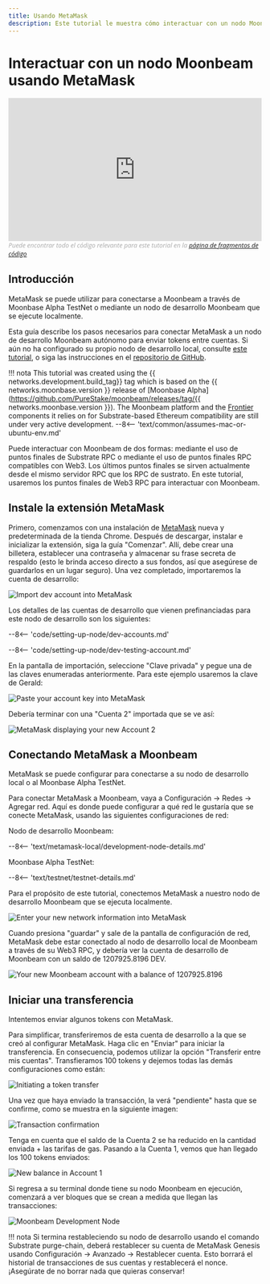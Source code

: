 ```yaml
---
title: Usando MetaMask
description: Este tutorial le muestra cómo interactuar con un nodo Moonbeam local mediante una instalación predeterminada del complemento del navegador MetaMask.
---
```


# Interactuar con un nodo Moonbeam usando MetaMask

<style>.embed-container { position: relative; padding-bottom: 56.25%; height: 0; overflow: hidden; max-width: 100%; } .embed-container iframe, .embed-container object, .embed-container embed { position: absolute; top: 0; left: 0; width: 100%; height: 100%; }</style><div class='embed-container'><iframe src='https://www.youtube.com/embed//hrpBd2-a7as' frameborder='0' allowfullscreen></iframe></div>
<style>.caption { font-family: Open Sans, sans-serif; font-size: 0.9em; color: rgba(170, 170, 170, 1); font-style: italic; letter-spacing: 0px; position: relative;}</style><div class='caption'>Puede encontrar todo el código relevante para este tutorial en la <a href="{{ config.site_url }}resources/code-snippets/">página de fragmentos de código</a></div>

## Introducción

MetaMask se puede utilizar para conectarse a Moonbeam a través de Moonbase Alpha TestNet o mediante un nodo de desarrollo Moonbeam que se ejecute localmente.

Esta guía describe los pasos necesarios para conectar MetaMask a un nodo de desarrollo Moonbeam autónomo para enviar tokens entre cuentas. Si aún no ha configurado su propio nodo de desarrollo local, consulte [este tutorial](/getting-started/local-node/setting-up-a-node/), o siga las instrucciones en el [repositorio de GitHub](https://github.com/PureStake/moonbeam/).

!!! nota
    This tutorial was created using the {{ networks.development.build_tag}} tag which is based on the {{ networks.moonbase.version }} release of [Moonbase Alpha](https://github.com/PureStake/moonbeam/releases/tag/{{ networks.moonbase.version }}). The Moonbeam platform and the [Frontier](https://github.com/paritytech/frontier) components it relies on for Substrate-based Ethereum compatibility are still under very active development. 
    --8<-- 'text/common/assumes-mac-or-ubuntu-env.md'

Puede interactuar con Moonbeam de dos formas: mediante el uso de puntos finales de Substrate RPC o mediante el uso de puntos finales RPC compatibles con Web3. Los últimos puntos finales se sirven actualmente desde el mismo servidor RPC que los RPC de sustrato. En este tutorial, usaremos los puntos finales de Web3 RPC para interactuar con Moonbeam.

## Instale la extensión MetaMask

Primero, comenzamos con una instalación de [MetaMask](https://metamask.io/) nueva y predeterminada de la tienda Chrome. Después de descargar, instalar e inicializar la extensión, siga la guía "Comenzar". Allí, debe crear una billetera, establecer una contraseña y almacenar su frase secreta de respaldo (esto le brinda acceso directo a sus fondos, así que asegúrese de guardarlos en un lugar seguro). Una vez completado, importaremos la cuenta de desarrollo:

![Import dev account into MetaMask](/images/metamask/using-metamask-1.png)

Los detalles de las cuentas de desarrollo que vienen prefinanciadas para este nodo de desarrollo son los siguientes:

--8<-- 'code/setting-up-node/dev-accounts.md'

--8<-- 'code/setting-up-node/dev-testing-account.md'

En la pantalla de importación, seleccione "Clave privada" y pegue una de las claves enumeradas anteriormente. Para este ejemplo usaremos la clave de Gerald:

![Paste your account key into MetaMask](/images/metamask/using-metamask-2.png)

Debería terminar con una "Cuenta 2" importada que se ve así:

![MetaMask displaying your new Account 2](/images/metamask/using-metamask-3.png)

## Conectando MetaMask a Moonbeam

MetaMask se puede configurar para conectarse a su nodo de desarrollo local o al Moonbase Alpha TestNet. 

Para conectar MetaMask a Moonbeam, vaya a Configuración -> Redes -> Agregar red. Aquí es donde puede configurar a qué red le gustaría que se conecte MetaMask, usando las siguientes configuraciones de red:

Nodo de desarrollo Moonbeam:

--8<-- 'text/metamask-local/development-node-details.md'

Moonbase Alpha TestNet:

--8<-- 'text/testnet/testnet-details.md'

Para el propósito de este tutorial, conectemos MetaMask a nuestro nodo de desarrollo Moonbeam que se ejecuta localmente.

![Enter your new network information into MetaMask](/images/metamask/using-metamask-4.png)

Cuando presiona "guardar" y sale de la pantalla de configuración de red, MetaMask debe estar conectado al nodo de desarrollo local de Moonbeam a través de su Web3 RPC, y debería ver la cuenta de desarrollo de Moonbeam con un saldo de 1207925.8196 DEV.

![Your new Moonbeam account with a balance of 1207925.8196](/images/metamask/using-metamask-5.png)

## Iniciar una transferencia

Intentemos enviar algunos tokens con MetaMask.

Para simplificar, transferiremos de esta cuenta de desarrollo a la que se creó al configurar MetaMask. Haga clic en "Enviar" para iniciar la transferencia. En consecuencia, podemos utilizar la opción "Transferir entre mis cuentas". Transfieramos 100 tokens y dejemos todas las demás configuraciones como están:

![Initiating a token transfer](/images/metamask/using-metamask-6.png)

Una vez que haya enviado la transacción, la verá "pendiente" hasta que se confirme, como se muestra en la siguiente imagen:

![Transaction confirmation](/images/metamask/using-metamask-7.png)

Tenga en cuenta que el saldo de la Cuenta 2 se ha reducido en la cantidad enviada + las tarifas de gas. Pasando a la Cuenta 1, vemos que han llegado los 100 tokens enviados:

![New balance in Account 1](/images/metamask/using-metamask-8.png)

Si regresa a su terminal donde tiene su nodo Moonbeam en ejecución, comenzará a ver bloques que se crean a medida que llegan las transacciones:

![Moonbeam Development Node](/images/metamask/using-metamask-9.png)

!!! nota
    Si termina restableciendo su nodo de desarrollo usando el comando Substrate purge-chain, deberá restablecer su cuenta de MetaMask Genesis usando Configuración -> Avanzado -> Restablecer cuenta. Esto borrará el historial de transacciones de sus cuentas y restablecerá el nonce. ¡Asegúrate de no borrar nada que quieras conservar!
 

